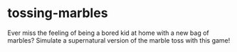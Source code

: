 # tossing-marbles
Ever miss the feeling of being a bored kid at home with a new bag of marbles? Simulate a supernatural version of the marble toss with this game!
